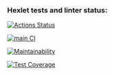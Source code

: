 ### Hexlet tests and linter status:

[![Actions Status](https://github.com/nityulam/frontend-project-46/actions/workflows/hexlet-check.yml/badge.svg)](https://github.com/nityulam/frontend-project-46/actions)

[![main CI](https://github.com/nityulam/frontend-project-46/actions/workflows/main-ci.yaml/badge.svg)](https://github.com/nityulam/frontend-project-46/actions/workflows/main-ci.yaml)

[![Maintainability](https://api.codeclimate.com/v1/badges/ad9292ab46ad63dfb656/maintainability)](https://codeclimate.com/github/nityulam/frontend-project-46/maintainability)

[![Test Coverage](https://api.codeclimate.com/v1/badges/ad9292ab46ad63dfb656/test_coverage)](https://codeclimate.com/github/nityulam/frontend-project-46/test_coverage)
